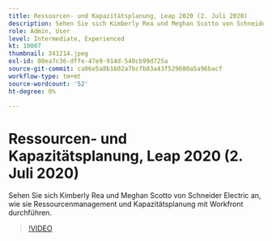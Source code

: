 ```yaml
---
title: Ressourcen- und Kapazitätsplanung, Leap 2020 (2. Juli 2020)
description: Sehen Sie sich Kimberly Rea und Meghan Scotto von Schneider Electric an, wie sie Ressourcenmanagement und Kapazitätsplanung mit Workfront durchführen.
role: Admin, User
level: Intermediate, Experienced
kt: 10007
thumbnail: 341214.jpeg
exl-id: 08ea7c36-dffe-47e9-914d-540cb99d725a
source-git-commit: ca06e5a8b1602a7bcfb83a43f529680a5a96bacf
workflow-type: tm+mt
source-wordcount: '52'
ht-degree: 0%

---
```


# Ressourcen- und Kapazitätsplanung, Leap 2020 (2. Juli 2020)

Sehen Sie sich Kimberly Rea und Meghan Scotto von Schneider Electric an, wie sie Ressourcenmanagement und Kapazitätsplanung mit Workfront durchführen.

>[!VIDEO](https://video.tv.adobe.com/v/341214/?quality=12&learn=on)
